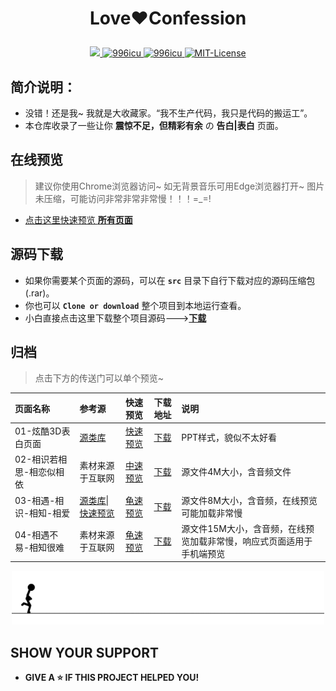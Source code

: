 # <p align="center">Love❤️Confession</p>

<head>
  <base target="_blank" />
</head>
<p align="center">
	<a href="https://github.com/local-host-8080/demo-html-css">
		<img src="https://img.shields.io/badge/status-updating-brightgreen.svg">
	</a>
		<a href="https://996.icu/#/en_US">
		<img alt="996icu" src="https://img.shields.io/badge/link-996.icu-%23FF4D5B.svg">
	</a>
	<a href="https://github.com/996icu/996.ICU/blob/master/LICENSE">
		<img alt="996icu" src="https://img.shields.io/badge/license-Anti%20996-blue.svg">
	</a>
	<a href="https://opensource.org/licenses/mit-license.php">
		<img alt="MIT-License" src="https://badges.frapsoft.com/os/mit/mit.svg">
	</a>
</p>

## 简介说明：
* 没错！还是我~ 我就是大收藏家。“我不生产代码，我只是代码的搬运工”。
* 本仓库收录了一些让你 **震惊不足，但精彩有余** の **告白|表白** 页面。

## 在线预览
> 建议你使用Chrome浏览器访问~ 如无背景音乐可用Edge浏览器打开~ 图片未压缩，可能访问非常非常非常慢！！！=_=!
* [点击这里快速预览 **所有页面**](https://local-host-8080.github.io/love-confession/index.html)

## 源码下载
* 如果你需要某个页面的源码，可以在 **`src`** 目录下自行下载对应的源码压缩包(.rar)。
* 你也可以 **`Clone or download`** 整个项目到本地运行查看。
* 小白直接点击这里下载整个项目源码--->[**下载**](https://github.com/local-host-8080/love-confession/archive/master.zip)

## 归档
> 点击下方的传送门可以单个预览~

|页面名称|参考源|快速预览|下载地址|说明|
|:------|:-------|:------:|:------:|:------|
|01-炫酷3D表白页面|[源类库](https://github.com/impress/impress.js)|[快速预览](https://local-host-8080.github.io/love-confession/demo/01/index.html)|[下载](https://github.com/local-host-8080/love-confession/raw/master/src/01-%E7%82%AB%E9%85%B73D%E8%A1%A8%E7%99%BD%E9%A1%B5%E9%9D%A2.rar)|PPT样式，貌似不太好看|
|02-相识若相思-相恋似相依|素材来源于互联网|[中速预览](https://local-host-8080.github.io/love-confession/demo/02/index.html)|[下载](https://github.com/local-host-8080/love-confession/raw/master/src/02-%E7%9B%B8%E8%AF%86%E8%8B%A5%E7%9B%B8%E6%80%9D%E7%9B%B8%E6%81%8B%E4%BC%BC%E7%9B%B8%E4%BE%9D.rar)|源文件4M大小，含音频文件|
|03-相遇-相识-相知-相爱|[源类库\|快速预览](http://www.mrywl.com/)|[龟速预览](https://local-host-8080.github.io/love-confession/demo/03/index.html)|[下载](https://github.com/local-host-8080/love-confession/raw/master/src/03-%e7%9b%b8%e9%81%87%e7%9b%b8%e8%af%86%e7%9b%b8%e7%9f%a5%e7%9b%b8%e7%88%b1.rar)|源文件8M大小，含音频，在线预览可能加载非常慢|
|04-相遇不易-相知很难|素材来源于互联网|[龟速预览](https://local-host-8080.github.io/love-confession/demo/04/index.html)|[下载](https://github.com/local-host-8080/love-confession/raw/master/src/04-%E7%9B%B8%E9%81%87%E4%B8%8D%E6%98%93%E7%9B%B8%E7%9F%A5%E5%BE%88%E9%9A%BE.rar)|源文件15M大小，含音频，在线预览加载非常慢，响应式页面适用于手机端预览|




<p align="center"><img src="images/end.gif" alt="The End | 如果你的浏览器不能正常显示此图片是因为你没有梯子"></p>

## SHOW YOUR SUPPORT
* **GIVE A ⭐️ IF THIS PROJECT HELPED YOU!**



